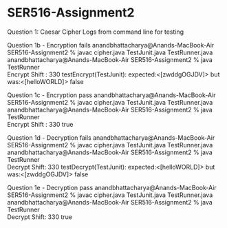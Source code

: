 # SER516-Assignment2
Question 1: Caesar Cipher
Logs from command line for testing

Question 1b - Encryption fails
anandbhattacharya@Anands-MacBook-Air SER516-Assignment2 % javac cipher.java TestJunit.java TestRunner.java
anandbhattacharya@Anands-MacBook-Air SER516-Assignment2 % java TestRunner                                 
Encrypt Shift : 330
testEncrypt(TestJunit): expected:<[zwddgOGJDV]> but was:<[helloWORLD]>
false

Question 1c - Encryption pass
anandbhattacharya@Anands-MacBook-Air SER516-Assignment2 % javac cipher.java TestJunit.java TestRunner.java
anandbhattacharya@Anands-MacBook-Air SER516-Assignment2 % java TestRunner                                 
Encrypt Shift : 330
true

Question 1d - Decryption fails
anandbhattacharya@Anands-MacBook-Air SER516-Assignment2 % javac cipher.java TestJunit.java TestRunner.java
anandbhattacharya@Anands-MacBook-Air SER516-Assignment2 % java TestRunner                                 
Decrypt Shift: 330
testDecrypt(TestJunit): expected:<[helloWORLD]> but was:<[zwddgOGJDV]>
false

Question 1e - Decryption pass
anandbhattacharya@Anands-MacBook-Air SER516-Assignment2 % javac cipher.java TestJunit.java TestRunner.java
anandbhattacharya@Anands-MacBook-Air SER516-Assignment2 % java TestRunner                                 
Decrypt Shift: 330
true